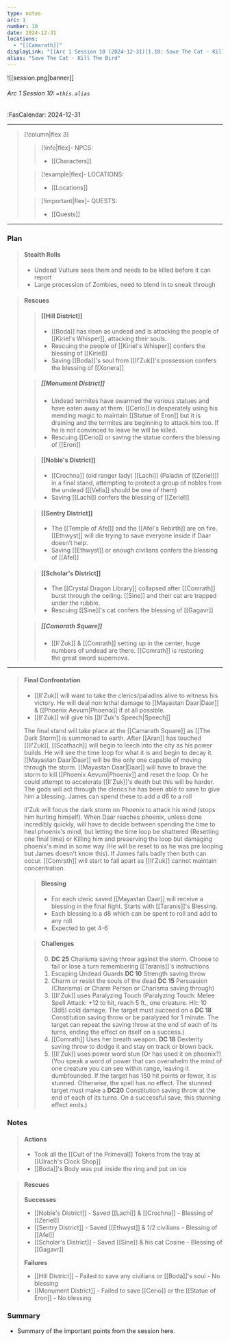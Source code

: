 ```yaml
---
type: notes
arc: 1
number: 10
date: 2024-12-31
locations:
  - "[[Camarath]]"
displayLink: "[[Arc 1 Session 10 (2024-12-31)|1.10: Save The Cat - Kill The Bird]]"
alias: "Save The Cat - Kill The Bird"
---
```


![[session.png|banner]]
###### Arc 1 Session 10: `=this.alias`
<span class="sub2">:FasCalendar: 2024-12-31</span>
___

> [!column|flex 3]
>> [!info|flex]- NPCS:
>> - [[Characters]]
>
>> [!example|flex]- LOCATIONS:
>> - [[Locations]]
>
>> [!important|flex]- QUESTS:
>> - [[Quests]]

---

### Plan

> #### Stealth Rolls
> - Undead Vulture sees them and needs to be killed before it can report
> - Large procession of Zombies, need to blend in to sneak through

> #### Rescues
>> #### [[Hill District]]
>> - [[Boda]] has risen as undead and is attacking the people of [[Kiriel's Whisper]], attacking their souls.
>> - Rescuing the people of [[Kiriel's Whisper]] confers the blessing of [[Kiriel]]
>> - Saving [[Boda]]'s soul from [[Il'Zuk]]'s possession confers the blessing of [[Xonera]]
>
>> ##### [[Monument District]]
>> - Undead termites have swarmed the various statues and have eaten away at them. [[Cerio]] is desperately using his mending magic to maintain [[Statue of Eron]] but it is draining and the termites are beginning to attack him too. If he is not convinced to leave he will be killed.
>> - Rescuing [[Cerio]] or saving the statue confers the blessing of [[Eron]]
> 
>> #### [[Noble's District]]
>> - [[Crochna]] (old ranger lady) [[Lachi]] (Paladin of [[Zeriel]]) in a final stand, attempting to protect a group of nobles from the undead ([[Vella]] should be one of them)
>> - Saving [[Lachi]] confers the blessing of [[Zeriel]]
>
>> #### [[Sentry District]]
>> - The [[Temple of Afel]] and the [[Afel's Rebirth]] are on fire. [[Ethwyst]] will die trying to save everyone inside if Daar doesn’t help.
>> - Saving [[Ethwyst]] or enough civilians confers the blessing of [[Afel]]
>
>> #### [[Scholar's District]]
>> - The [[Crystal Dragon Library]] collapsed after [[Comrath]] burst through the ceiling. [[Sine]] and their cat are trapped under the rubble.
>> - Rescuing [[Sine]]'s cat confers the blessing of [[Gagavr]]
>
>> ##### [[Camarath Square]]
>> - [[Il'Zuk]] & [[Comrath]] setting up in the center, huge numbers of undead are there. [[Comrath]] is restoring the great sword supernova.

---

> #### Final Confrontation
> - [[Il'Zuk]] will want to take the clerics/paladins alive to witness his victory. He will deal non lethal damage to [[Mayastan Daar|Daar]] & [[Phoenix Aevum|Phoenix]] if at all possible.
> - [[Il'Zuk]] will give his [[Il'Zuk's Speech|Speech]]
>
> The final stand will take place at the [[Camarath Square]] as [[The Dark Storm]] is summoned to earth. After [[Aran]] has touched [[Il'Zuk]], [[Scathach]] will begin to leech into the city as his power builds. He will see the time loop for what it is and begin to decay it. [[Mayastan Daar|Daar]] will be the only one capable of moving through the storm. [[Mayastan Daar|Daar]] will have to brave the storm to kill [[Phoenix Aevum|Phoenix]] and reset the loop. Or he could attempt to accelerate [[Il'Zuk]]'s death but this will be harder. The gods will act through the clerics he has been able to save to give him a blessing. James can spend these to add a d6 to a roll
>
>Il'Zuk will focus the dark storm on Phoenix to attack his mind (stops him hurting himself). When Daar reaches phoenix, unless done incredibly quickly, will have to decide between spending the time to heal phoenix's mind, but letting the time loop be shattered (Resetting one final time) or Killing him and preserving the loop but damaging phoenix's mind in some way (He will be reset to as he was pre looping but James doesn't know this). If James fails badly then both can occur. [[Comrath]] will start to fall apart as [[Il'Zuk]] cannot maintain concentration.
>
>> #### Blessing
>> - For each cleric saved [[Mayastan Daar]] will receive a blessing in the final fight. Starts with [[Taranis]]'s Blessing.
>> - Each blessing is a d8 which can be spent to roll and add to any roll
>> - Expected to get 4-6
>
>> #### Challenges
>> 0. **DC 25** Charisma saving throw against the storm. Choose to fail or lose a turn remembering [[Taranis]]'s instructions
>> 1. Escaping Undead Guards **DC 10** Strength saving throw
>> 2. Charm or resist the souls of the dead  **DC 15** Persuasion (Charisma) or Charm Person or Charisma saving through)
>> 3. [[Il'Zuk]] uses Paralyzing Touch (Paralyzing Touch: Melee Spell Attack: +12 to hit, reach 5 ft., one creature. Hit: 10 (3d6) cold damage. The target must succeed on a **DC 18** Constitution saving throw or be paralyzed for 1 minute. The target can repeat the saving throw at the end of each of its turns, ending the effect on itself on a success.)
>> 4. [[Comrath]] Uses her breath weapon. **DC 18** Dexterity saving throw to dodge it and stay on track or blown back.
>> 5. [[Il'Zuk]] uses power word stun (Or has used it on phoenix?) (You speak a word of power that can overwhelm the mind of one creature you can see within range, leaving it dumbfounded. If the target has 150 hit points or fewer, it is stunned. Otherwise, the spell has no effect. The stunned target must make a **DC20** Constitution saving throw at the end of each of its turns. On a successful save, this stunning effect ends.)

### Notes
> #### Actions
> - Took all the [[Cult of the Primeval]] Tokens from the tray at [[Ulrach's Clock Shop]]
> - [[Boda]]'s Body was put inside the ring and put on ice

> #### Rescues
> **Successes**
> - [[Noble's District]] - Saved [[Lachi]] & [[Crochna]] - Blessing of [[Zeriel]]
> - [[Sentry District]] - Saved [[Ethwyst]] & 1/2 civilians - Blessing of [[Afel]]
> - [[Scholar's District]] - Saved [[Sine]] & his cat Cosine - Blessing of [[Gagavr]]
>
> **Failures**
> - [[Hill District]] - Failed to save any civilians or [[Boda]]'s soul - No blessing
> - [[Monument District]] - Failed to save [[Cerio]] or the [[Statue of Eron]] - No blessing



### Summary
- Summary of the important points from the session here.


